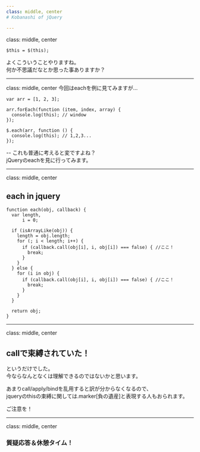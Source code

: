 ```yaml
---
class: middle, center
# Kobanashi of jQuery

---
```

class: middle, center
```
$this = $(this);
```

よくこういうことやりますね。<br>
何か不思議だなとか思った事ありますか？

---
class: middle, center
今回はeachを例に見てみますが…

```
var arr = [1, 2, 3];

arr.forEach(function (item, index, array) {
  console.log(this); // window
});

$.each(arr, function () {
  console.log(this); // 1,2,3...
});
```

--
これも普通に考えると変ですよね？<br>
jQueryのeachを見に行ってみます。

---
class: middle, center
## each in jquery
```
function each(obj, callback) {
  var length,
      i = 0;

  if (isArrayLike(obj)) {
    length = obj.length;
    for (; i < length; i++) {
      if (callback.call(obj[i], i, obj[i]) === false) { //ここ！
        break;
      }
    }
  } else {
    for (i in obj) {
      if (callback.call(obj[i], i, obj[i]) === false) { //ここ！
        break;
      }
    }
  }

  return obj;
}
```

---
class: middle, center
## callで束縛されていた！

というだけでした。<br>
今ならなんとなくは理解できるのではないかと思います。

あまりcall/apply/bindを乱用すると訳が分からなくなるので、<br>
jqueryのthisの束縛に関しては.marker[負の遺産]と表現する人もおられます。

ご注意を！

---
class: middle, center
### 質疑応答＆休憩タイム！
